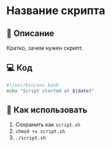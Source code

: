 # Название скрипта

## 🧠 Описание
Кратко, зачем нужен скрипт.

## 💻 Код
```bash
#!/usr/bin/env bash
echo "Script started at $(date)"
```
## 🔎 Как использовать
1) Сохранить как `script.sh`
2) `chmod +x script.sh`
3) `./script.sh`
